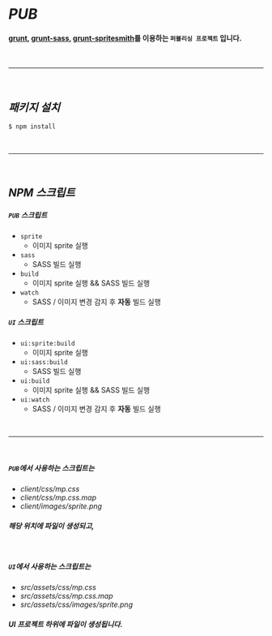 # *PUB*
#### [grunt](http://gruntjs.com), [grunt-sass](http://github.com/sindresorhus/grunt-sass), [grunt-spritesmith](http://github.com/Ensighten/grunt-spritesmith)를 이용하는 `퍼블리싱 프로젝트` 입니다. 

<br/>

***

<br/>

## *패키지 설치*

```bash
$ npm install
```

<br/>

***

<br/>

## *NPM 스크립트*

##### `PUB` 스크립트

- `sprite`
  - 이미지 sprite 실행
- `sass`
  - SASS 빌드 실행
- `build`
  - 이미지 sprite 실행 && SASS 빌드 실행
- `watch`
  - SASS / 이미지 변경 감지 후 **자동** 빌드 실행

##### `UI` 스크립트

- `ui:sprite:build`
  - 이미지 sprite 실행
- `ui:sass:build`
  - SASS 빌드 실행
- `ui:build`
  - 이미지 sprite 실행 && SASS 빌드 실행
- `ui:watch`
  - SASS / 이미지 변경 감지 후 **자동** 빌드 실행

<br/>

------

<br/>

##### `PUB`에서 사용하는 스크립트는 

- *client/css/mp.css*
- *client/css/mp.css.map*
- *client/images/sprite.png*

##### 해당 위치에 파일이 생성되고,

<br/>

##### `UI`에서 사용하는 스크립트는 
- *src/assets/css/mp.css*
- *src/assets/css/mp.css.map*
- *src/assets/css/images/sprite.png*

##### UI 프로젝트 하위에 파일이 생성됩니다.
